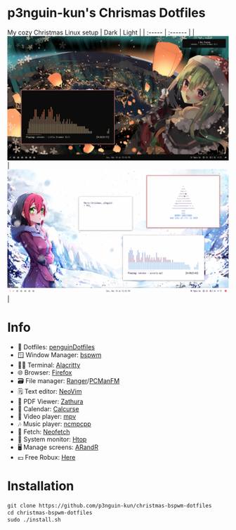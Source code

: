 # p3nguin-kun's Chrismas Dotfiles
My cozy Christmas Linux setup
| Dark | Light |
| :----- | :------ |
| ![dark](https://raw.githubusercontent.com/p3nguin-kun/christmas-bspwm-dotfiles/main/.img/dark.png) | ![light](https://raw.githubusercontent.com/p3nguin-kun/christmas-bspwm-dotfiles/main/.img/light.png) |

# Info
- 📁 Dotfiles: [penguinDotfiles](https://github.com/p3nguin-kun/penguinDotfiles)
- 🪟 Window Manager: [bspwm](https://github.com/baskerville/bspwm)
- 👨‍💻 Terminal: [Alacritty](https://alacritty.org/)
- 🌐 Browser: [Firefox](https://www.mozilla.org/en-US/firefox)
- 🗃️ File manager: [Ranger](https://ranger.github.io/)/[PCManFM](https://github.com/lxde/pcmanfm)
- 🗒️ Text editor: [NeoVim](https://neovim.io)
- 📄 PDF Viewer: [Zathura](https://pwmt.org/projects/zathura/)
- 📅 Calendar: [Calcurse](https://www.calcurse.org/)
- 📼 Video player: [mpv](https://mpv.io)
- 🎶 Music player: [ncmpcpp](https://github.com/ncmpcpp/ncmpcpp)
- 📜 Fetch: [Neofetch](https://github.com/dylanaraps/neofetch)
- 🤖 System monitor: [Htop](https://htop.dev)
- 🖥️ Manage screens: [ARandR](https://christian.amsuess.com/tools/arandr/)
- 💴 Free Robux: [Here](https://youtu.be/dQw4w9WgXcQ)

# Installation
```
git clone https://github.com/p3nguin-kun/christmas-bspwm-dotfiles
cd christmas-bspwm-dotfiles
sudo ./install.sh
```
